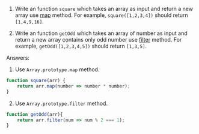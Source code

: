 1. Write an function `square` which takes an array as input and return a new array use [map](https://developer.mozilla.org/en-US/docs/Web/JavaScript/Reference/Global_Objects/Array/map) method. 
For example, `square([1,2,3,4])` should return `[1,4,9,16]`.
 
2. Write an function `getOdd` which takes an array of number as input and return a new array contains only odd number use [filter](https://developer.mozilla.org/en-US/docs/Web/JavaScript/Reference/Global_Objects/Array/filter) method. 
For example, `getOdd([1,2,3,4,5])` should return `[1,3,5]`.






Answers:

1. Use `Array.prototype.map` method.
```js
function square(arr) {
    return arr.map(number => number * number);
}
```

2. Use `Array.prototype.filter` method.
```js
function getOdd(arr){
    return arr.filter(num => num % 2 === 1);
}
```
